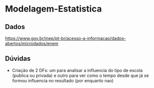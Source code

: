 # Modelagem-Estatistica

## Dados
https://www.gov.br/inep/pt-br/acesso-a-informacao/dados-abertos/microdados/enem

## Dúvidas
* Criação de 2 DFs: um para analisar a influencia do tipo de escola (publica ou privada) e outro para ver como o tempo desde que já se formou influencia no resultado (por enquanto nao)
